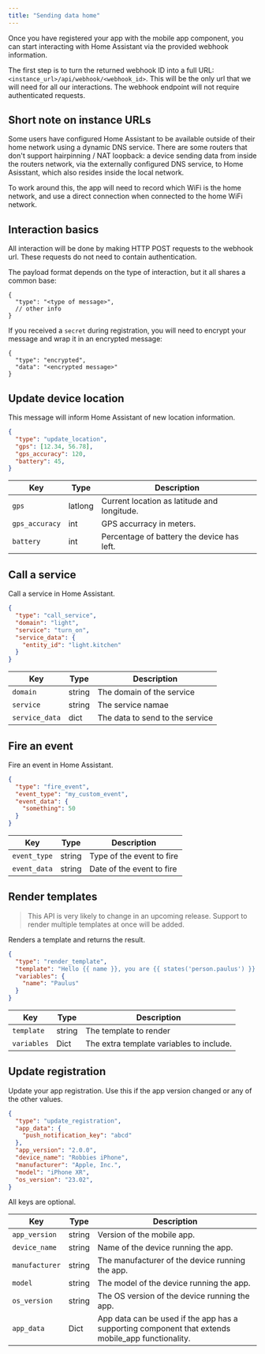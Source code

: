 ```yaml
---
title: "Sending data home"
---
```


Once you have registered your app with the mobile app component, you can start interacting with Home Assistant via the provided webhook information.

The first step is to turn the returned webhook ID into a full URL: `<instance_url>/api/webhook/<webhook_id>`. This will be the only url that we will need for all our interactions. The webhook endpoint will not require authenticated requests.

## Short note on instance URLs

Some users have configured Home Assistant to be available outside of their home network using a dynamic DNS service. There are some routers that don't support hairpinning / NAT loopback: a device sending data from inside the routers network, via the externally configured DNS service, to Home Asisstant, which also resides inside the local network.

To work around this, the app will need to record which WiFi is the home network, and use a direct connection when connected to the home WiFi network.

## Interaction basics

All interaction will be done by making HTTP POST requests to the webhook url. These requests do not need to contain authentication.

The payload format depends on the type of interaction, but it all shares a common base:

```json5
{
  "type": "<type of message>",
  // other info
}
```

If you received a `secret` during registration, you will need to encrypt your message and wrap it in an encrypted message:

```json5
{
  "type": "encrypted",
  "data": "<encrypted message>"
}
```

## Update device location

This message will inform Home Assistant of new location information.

```json
{
  "type": "update_location",
  "gps": [12.34, 56.78],
  "gps_accuracy": 120,
  "battery": 45,
}
```

| Key | Type | Description
| --- | ---- | -----------
| `gps` | latlong | Current location as latitude and longitude.
| `gps_accuracy` | int | GPS accurracy in meters.
| `battery` | int | Percentage of battery the device has left.

## Call a service

Call a service in Home Assistant.

```json
{
  "type": "call_service",
  "domain": "light",
  "service": "turn_on",
  "service_data": {
    "entity_id": "light.kitchen"
  }
}
```

| Key | Type | Description
| --- | ---- | -----------
| `domain` | string | The domain of the service
| `service` | string | The service namae
| `service_data` | dict | The data to send to the service

## Fire an event

Fire an event in Home Assistant.

```json
{
  "type": "fire_event",
  "event_type": "my_custom_event",
  "event_data": {
    "something": 50
  }
}
```

| Key | Type | Description
| --- | ---- | -----------
| `event_type` | string | Type of the event to fire
| `event_data` | string | Date of the event to fire

## Render templates

> This API is very likely to change in an upcoming release. Support to render multiple templates at once will be added.

Renders a template and returns the result.

```json
{
  "type": "render_template",
  "template": "Hello {{ name }}, you are {{ states('person.paulus') }}.",
  "variables": {
    "name": "Paulus"
  }
}
```

| Key | Type | Description
| --- | ---- | -----------
| `template` | string | The template to render
| `variables` | Dict | The extra template variables to include.

## Update registration

Update your app registration. Use this if the app version changed or any of the other values.

```json
{
  "type": "update_registration",
  "app_data": {
    "push_notification_key": "abcd"
  },
  "app_version": "2.0.0",
  "device_name": "Robbies iPhone",
  "manufacturer": "Apple, Inc.",
  "model": "iPhone XR",
  "os_version": "23.02",
}
```

All keys are optional.

| Key | Type | Description
| --- | --- | --
| `app_version` | string | Version of the mobile app.
| `device_name` | string | Name of the device running the app.
| `manufacturer` | string | The manufacturer of the device running the app.
| `model` | string | The model of the device running the app.
| `os_version` | string | The OS version of the device running the app.
| `app_data` | Dict | App data can be used if the app has a supporting component that extends mobile_app functionality.
